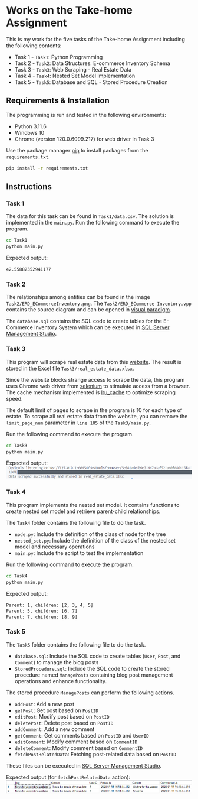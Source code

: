 # Works on the Take-home Assignment

This is my work for the five tasks of the Take-home Assignment including the following contents:

- Task 1 - `Task1`: Python Programming
- Task 2 - `Task2`: Data Structures: E-commerce Inventory Schema
- Task 3 - `Task3`: Web Scraping - Real Estate Data
- Task 4 - `Task4`: Nested Set Model Implementation
- Task 5 - `Task5`: Database and SQL - Stored Procedure Creation

## Requirements & Installation

The programming is run and tested in the following environments:

- Python 3.11.6
- Windows 10
- Chrome (version 120.0.6099.217) for web driver in Task 3

Use the package manager [pip](https://pip.pypa.io/en/stable/) to install packages from the `requirements.txt`.

```bash
pip install -r requirements.txt
```

## Instructions

### Task 1

The data for this task can be found in `Task1/data.csv`. The solution is implemented in the `main.py`. Run the following command to execute the program.

```bash
cd Task1
python main.py
```

Expected output:

    42.55882352941177

### Task 2

The relationships among entities can be found in the image `Task2/ERD_ECommerceInventory.png`. The `Task2/ERD_ECommerce Inventory.vpp` contains the source diagram and can be opened in [visual paradigm](https://www.visual-paradigm.com/download/).

The `database.sql` contains the SQL code to create tables for the E-Commerce Inventory System which can be executed in [SQL Server Management Studio](https://learn.microsoft.com/en-us/sql/ssms/download-sql-server-management-studio-ssms?view=sql-server-ver16).

### Task 3

This program will scrape real estate data from this [website](https://batdongsan.com.vn/). The result is stored in the Excel file `Task3/real_estate_data.xlsx`.

Since the website blocks strange access to scrape the data, this program uses Chrome web driver from [selenium](https://pypi.org/project/selenium/) to stimulate access from a browser. The cache mechanism implemented is [lru_cache](https://docs.python.org/3/library/functools.html) to optimize scraping speed.

The default limit of pages to scrape in the program is 10 for each type of estate. To scrape all real estate data from the website, you can remove the `limit_page_num` parameter in `line 105` of the `Task3/main.py`.

Run the following command to execute the program.

```bash
cd Task3
python main.py
```

Expected output:
![Output of task 3](./sample_images/task3_output.png)

### Task 4

This program implements the nested set model. It contains functions to create nested set model and retrieve parent-child relationships.

The `Task4` folder contains the following file to do the task.

- `node.py`: Include the definition of the class of node for the tree
- `nested_set.py`: Include the definition of the class of the nested set model and necessary operations
- `main.py`: Include the script to test the implementation

Run the following command to execute the program.

```bash
cd Task4
python main.py
```

Expected output:

    Parent: 1, children: [2, 3, 4, 5]
    Parent: 5, children: [6, 7]
    Parent: 7, children: [8, 9]

### Task 5

The `Task5` folder contains the following file to do the task.

- `database.sql`: Include the SQL code to create tables (`User`, `Post`, and `Comment`) to manage the blog posts
- `StoredProcedure.sql`: Include the SQL code to create the stored procedure named `ManagePosts` containing blog post management operations and enhance functionality.

The stored procedure `ManagePosts` can perform the following actions.

- `addPost`: Add a new post
- `getPost`: Get post based on `PostID`
- `editPost`: Modify post based on `PostID`
- `deletePost`: Delete post based on `PostID`
- `addComment`: Add a new comment
- `getComment`: Get comments based on `PostID` and `UserID`
- `editComment`: Modify comment based on `CommentID`
- `deleteComment`: Modify comment based on `CommentID`
- `fetchPostRelatedData`: Fetching post-related data based on `PostID`

These files can be executed in [SQL Server Management Studio](https://learn.microsoft.com/en-us/sql/ssms/download-sql-server-management-studio-ssms?view=sql-server-ver16).

Expected output (for `fetchPostRelatedData` action):
![Output of task 5](./sample_images/task5_fetch-post-related-data_output.png)
